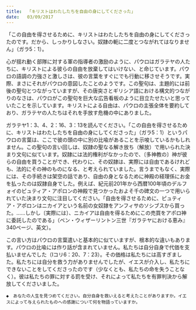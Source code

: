 ```yaml
---
title:  「キリストはわたしたちを自由の身にしてくださった」
date:   03/09/2017
---
```


「この自由を得させるために、キリストはわたしたちを自由の身にしてくださったのです。だから、しっかりしなさい。奴隷の軛に二度とつながれてはなりません」（ガラ5：1）。

心が揺れ動く部隊に対する軍の指導者の激励のように、パウロはガラテヤの人たちに、キリストによる彼らの自由を放棄してはいけない、と命じています。パウロの語調の力強さと激しさは、彼の言葉をすぐにでも行動に移させそうです。実際、まさにそれがパウロの意図したことのようです。この聖句は、主題的には前後の聖句とつながっていますが、その唐突さとギリシア語における構文的つながりのなさは、パウロがこの聖句を巨大な広告看板のように目立たせたいと思っていたことを示しています。キリストによる自由は、パウロの主張全体を要約しており、ガラテヤの人たちはそれを手放す危機の中にありました。

ガラテヤ1：3、4、2：16、3：13を読んでください。「この自由を得させるために、キリストはわたしたちを自由の身にしてくださった」（ガラ5：1）というパウロの言葉は、ここで彼の頭の中に別の比喩があることを示唆しているかもしれません。この聖句の言い回しは、奴隷の聖なる解き放ち（解放）で用いられた決まり文句に似ています。奴隷には法的権利がなかったので、〔多神教の〕神が彼らの自由を買うことができ、代わりに、その奴隷は、実際には自由であるけれども、法的にその神のものになる、と考えられていました。言うまでもなく、実際には、その手続きは架空の話であり、自由の身となるために神殿の経理係にお金を払ったのは奴隷自身でした。例えば、紀元前201年から西暦100年頃のデルフォイのピュティア・アポロンの神殿で見つかったおよそ千の碑文の一つで用いられていた決まり文句に注目してください。「自由を得させるために、ピュティア・アポロンはニカイアという名前の女奴隷をアンフィサのソシブスから買った。……しかし〔実際には〕、ニカイアは自由を得るためにこの売買をアポロ神に委託したのである」（ベン・ウィザーリントン三世『ガラテヤにおける恵み』340ページ、英文）。

この言い方はパウロの言葉遣いと基本的に似ていますが、根本的な違いもあります。パウロの比喩には作り話が含まれていません。私たちは自分自身で代価を支払いませんでした（Ⅰコリ6：20、7：23）。その価格は私たちには高すぎました。私たちには自分を救う力がありませんでしたが、イエスが介入し、私たちにできないことをしてくださったのです（少なくとも、私たちの命を失うことなく）。彼は私たちの罪に対する罰を受け、それによって私たちを有罪判決から解放してくださいました。

`◆　あなたの人生を見つめてください。自分自身を救いえると考えたことがありますか。イエスによって与えられたものへの感謝について何を物語っていますか。`
